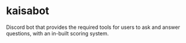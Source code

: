 # kaisabot
Discord bot that provides the required tools for users to ask and answer questions, with an in-built scoring system.
